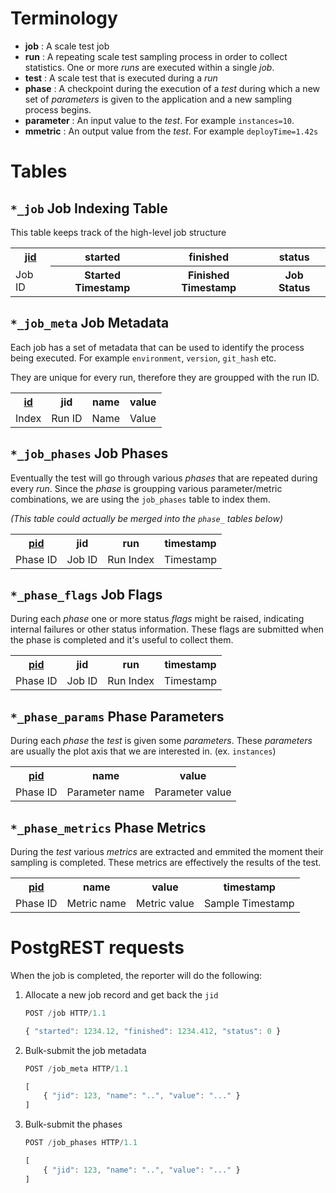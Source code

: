 
# Terminology

* **job** : A scale test job
* **run** : A repeating scale test sampling process in order to collect statistics. One or more _runs_ are executed within a single _job_.
* **test** : A scale test that is executed during a _run_
* **phase** : A checkpoint during the execution of a _test_ during which a new set of _parameters_ is given to the application and a new sampling process begins.
* **parameter** : An input value to the _test_. For example `instances=10`.
* **mmetric** : An output value from the _test_. For example `deployTime=1.42s`

# Tables

## `*_job` Job Indexing Table

This table keeps track of the high-level job structure

<table>
    <tr>
        <th><u>jid</u></th>
        <th>started</th>
        <th>finished</th>
        <th>status</th>
    </tr>
    <tr>
        <td>Job ID</td>
        <th>Started Timestamp</th>
        <th>Finished Timestamp</th>
        <th>Job Status</th>
    </tr>
</table>

## `*_job_meta` Job Metadata

Each job has a set of metadata that can be used to identify the process being executed. For example `environment`, `version`, `git_hash` etc.

They are unique for every run, therefore they are groupped with the run ID.

<table>
    <tr>
        <th><u>id</u></th>
        <th>jid</th>
        <th>name</th>
        <th>value</th>
    </tr>
    <tr>
        <td>Index</td>
        <td>Run ID</td>
        <td>Name</td>
        <td>Value</td>
    </tr>
</table>

## `*_job_phases` Job Phases

Eventually the test will go through various _phases_ that are repeated during every _run_. Since the _phase_ is groupping various parameter/metric combinations, we are using the `job_phases` table to index them.

_(This table could actually be merged into the `phase_` tables below)_

<table>
    <tr>
        <th><u>pid</u></th>
        <th>jid</th>
        <th>run</th>
        <th>timestamp</th>
    </tr>
    <tr>
        <td>Phase ID</td>
        <td>Job ID</td>
        <td>Run Index</td>
        <td>Timestamp</td>
    </tr>
</table>

## `*_phase_flags` Job Flags

During each _phase_ one or more status _flags_ might be raised, indicating internal failures or other status information. These flags are submitted when the phase is completed and it's useful to collect them.

<table>
    <tr>
        <th><u>pid</u></th>
        <th>jid</th>
        <th>run</th>
        <th>timestamp</th>
    </tr>
    <tr>
        <td>Phase ID</td>
        <td>Job ID</td>
        <td>Run Index</td>
        <td>Timestamp</td>
    </tr>
</table>

## `*_phase_params` Phase Parameters

During each _phase_ the _test_ is given some _parameters_. These _parameters_ are usually the plot axis that we are interested in. (ex. `instances`)

<table>
    <tr>
        <th><u>pid</u></th>
        <th>name</th>
        <th>value</th>
    </tr>
    <tr>
        <td>Phase ID</td>
        <td>Parameter name</td>
        <td>Parameter value</td>
    </tr>
</table>

## `*_phase_metrics` Phase Metrics

During the _test_ various _metrics_ are extracted and emmited the moment their sampling is completed. These metrics are effectively the results of the test.

<table>
    <tr>
        <th><u>pid</u></th>
        <th>name</th>
        <th>value</th>
        <th>timestamp</th>
    </tr>
    <tr>
        <td>Phase ID</td>
        <td>Metric name</td>
        <td>Metric value</td>
        <td>Sample Timestamp</td>
    </tr>
</table>

# PostgREST requests

When the job is completed, the reporter will do the following:

1. Allocate a new job record and get back the `jid`

    ```js
    POST /job HTTP/1.1
    
    { "started": 1234.12, "finished": 1234.412, "status": 0 }
    ```

2. Bulk-submit the job metadata

    ```js
    POST /job_meta HTTP/1.1

    [
        { "jid": 123, "name": "..", "value": "..." }
    ]
    ```

2. Bulk-submit the phases

    ```js
    POST /job_phases HTTP/1.1

    [
        { "jid": 123, "name": "..", "value": "..." }
    ]
    ```




